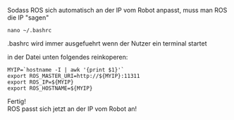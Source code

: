 Sodass ROS sich automatisch an der IP vom Robot anpasst, muss man ROS die IP "sagen"

    nano ~/.bashrc
    
.bashrc wird immer ausgefuehrt wenn der Nutzer ein terminal startet

in der Datei unten folgendes reinkoperen:

    MYIP=`hostname -I | awk '{print $1}'`
    export ROS_MASTER_URI=http://${MYIP}:11311
    export ROS_IP=${MYIP}
    export ROS_HOSTNAME=${MYIP}
    
Fertig!  
ROS passt sich jetzt an der IP vom Robot an!
